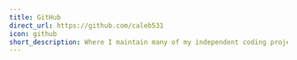 ```yaml
---
title: GitHub
direct_url: https://github.com/caleb531
icon: github
short_description: Where I maintain many of my independent coding projects
---
```

